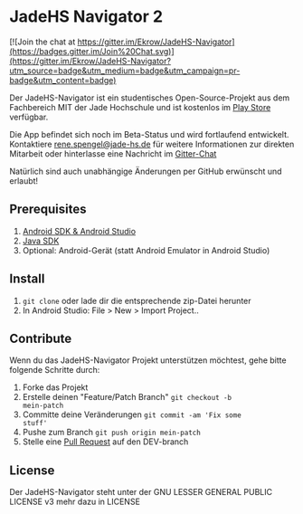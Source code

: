 # JadeHS Navigator 2 #

[![Join the chat at https://gitter.im/Ekrow/JadeHS-Navigator](https://badges.gitter.im/Join%20Chat.svg)](https://gitter.im/Ekrow/JadeHS-Navigator?utm_source=badge&utm_medium=badge&utm_campaign=pr-badge&utm_content=badge)

Der JadeHS-Navigator ist ein studentisches Open-Source-Projekt aus dem Fachbereich MIT der Jade Hochschule und ist kostenlos im [Play Store](https://goo.gl/NYWTW2) verfügbar.

Die App befindet sich noch im Beta-Status und wird fortlaufend entwickelt. Kontaktiere rene.spengel@jade-hs.de für weitere Informationen zur direkten Mitarbeit oder hinterlasse eine Nachricht im [Gitter-Chat](https://goo.gl/M8iMWe)


Natürlich sind auch unabhängige Änderungen per GitHub erwünscht und erlaubt! 

## Prerequisites

1. [Android SDK & Android Studio](https://developer.android.com/sdk/installing/index.html)
2. [Java SDK](http://www.oracle.com/technetwork/java/javase/downloads/index.html)
3. Optional: Android-Gerät (statt Android Emulator in Android Studio)

## Install

1. <code>git clone</code> oder lade dir die entsprechende zip-Datei herunter
2. In Android Studio: File > New > Import Project..

## Contribute

Wenn du das JadeHS-Navigator Projekt unterstützen möchtest, gehe bitte folgende Schritte durch: 

1. Forke das Projekt
2. Erstelle deinen "Feature/Patch Branch" <code>git checkout -b mein-patch</code>
3. Committe deine Veränderungen <code>git commit -am 'Fix some stuff'</code>
4. Pushe zum Branch <code>git push origin mein-patch</code>
5. Stelle eine [Pull Request](https://github.com/Ekrow/JadeHS-Navigator/pulls) auf den DEV-branch

## License

Der JadeHS-Navigator steht unter der  GNU LESSER GENERAL PUBLIC LICENSE v3 mehr dazu in LICENSE



